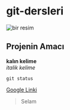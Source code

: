# git-dersleri

![bir resim](https://resimyukle.xyz/i/Oe6GWO)

## Projenin Amacı
**kalın kelime** </br>
*italik kelime*

`git status`

[Google Linki](http://www.google.com)

> Selam
